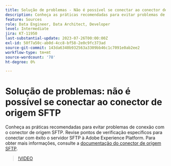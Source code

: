 ```yaml
---
title: Solução de problemas - Não é possível se conectar ao conector de origem SFTP
description: Conheça as práticas recomendadas para evitar problemas de conexão com o conector de origem SFTP. Revise pontos de verificação específicos para conectar com êxito o servidor SFTP à Adobe Experience Platform.
feature: Sources
role: Data Engineer, Data Architect, Developer
level: Intermediate
jira: KT-11950
last-substantial-update: 2023-07-26T00:00:00Z
exl-id: 50f7a50c-ab0d-4cc8-bf58-2e0c9fc373ad
source-git-commit: 143da6340b932563a3309bb46c1c7091e0ab2ee2
workflow-type: tm+mt
source-wordcount: '78'
ht-degree: 0%

---
```


# Solução de problemas: não é possível se conectar ao conector de origem SFTP

Conheça as práticas recomendadas para evitar problemas de conexão com o conector de origem SFTP. Revise pontos de verificação específicos para conectar com êxito o servidor SFTP à Adobe Experience Platform. Para obter mais informações, consulte a [documentação do conector de origem SFTP](https://experienceleague.adobe.com/docs/experience-platform/sources/connectors/cloud-storage/sftp.html).

>[!VIDEO](https://video.tv.adobe.com/v/3416134?learn=on)
